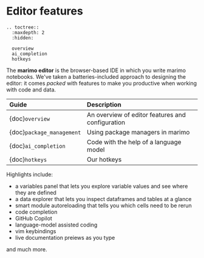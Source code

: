 # Editor features

```{eval-rst}
.. toctree::
  :maxdepth: 2
  :hidden:

  overview
  ai_completion
  hotkeys
```

The **marimo editor** is the browser-based IDE in which you write marimo
notebooks. We've taken a batteries-included approach to designing the editor:
it comes _packed_ with features to make you productive when working
with code and data.

| Guide                     | Description                                      |
| :------------------------ | :----------------------------------------------- |
| {doc}`overview`           | An overview of editor features and configuration |
| {doc}`package_management` | Using package managers in marimo                 |
| {doc}`ai_completion`      | Code with the help of a language model           |
| {doc}`hotkeys`            | Our hotkeys                                      |

Highlights include:

- a variables panel that lets you explore variable values and see where they are defined
- a data explorer that lets you inspect dataframes and tables at a glance
- smart module autoreloading that tells you which cells need to be rerun
- code completion
- GitHub Copilot
- language-model assisted coding
- vim keybindings
- live documentation preiews as you type

and much more.

